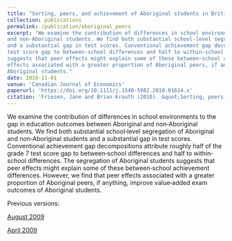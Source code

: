 ```yaml
---
title: "Sorting, peers, and achievement of Aboriginal students in British Columbia"
collection: publications
permalink: /publication/aboriginal_peers
excerpt: "We examine the contribution of differences in school environments to the gap in education outcomes between Aboriginal
and non‐Aboriginal students. We find both substantial school‐level segregation of Aboriginal and non‐Aboriginal students
and a substantial gap in test scores. Conventional achievement gap decompositions attribute roughly half of the grade 7
test score gap to between‐school differences and half to within‐school differences. The segregation of Aboriginal students
suggests that peer effects might explain some of these between‐school achievement differences. However, we find that peer
effects associated with a greater proportion of Aboriginal peers, if anything, improve value‐added exam outcomes of
Aboriginal students."
date: 2010-11-01
venue: 'Canadian Journal of Economics'
paperurl: 'https://doi.org/10.1111/j.1540-5982.2010.01614.x'
citation: 'Friesen, Jane and Brian Krauth (2010). &quot;Sorting, peers, and achievement of Aboriginal students in British Columbia.&quot; <i>Canadian Journal of Economics</i>. 43(4).'
---
```

We examine the contribution of differences in school environments to the gap in education outcomes between Aboriginal
and non‐Aboriginal students. We find both substantial school‐level segregation of Aboriginal and non‐Aboriginal students
and a substantial gap in test scores. Conventional achievement gap decompositions attribute roughly half of the grade 7
test score gap to between‐school differences and half to within‐school differences. The segregation of Aboriginal students
suggests that peer effects might explain some of these between‐school achievement differences. However, we find that peer
effects associated with a greater proportion of Aboriginal peers, if anything, improve value‐added exam outcomes of
Aboriginal students.

Previous versions:

[August 2009](http://www.sfu.ca/~friesen/aboriginal_peers.pdf)

[April 2009](http://www.csls.ca/events/cea2009/friesen-krauth.pdf)

